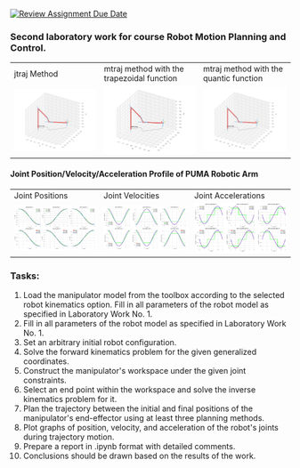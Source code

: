 [![Review Assignment Due Date](https://classroom.github.com/assets/deadline-readme-button-22041afd0340ce965d47ae6ef1cefeee28c7c493a6346c4f15d667ab976d596c.svg)](https://classroom.github.com/a/oxMPd-Kw)

### Second laboratory work for course Robot Motion Planning and Control.

 <table>
  <tr>
    <td>jtraj Method</td>
    <td>mtraj method with the trapezoidal function</td>
    <td>mtraj method with the quantic function</td>
  </tr>
  <tr>
    <td><img src="puma_jtraj.gif" alt="jtraj plan" width="400"></td>
    <td><img src="puma_trap.gif" alt="trap plan" width="400"></td>
    <td><img src="puma_quin.gif" alt="quin plan" width="400"></td>
  </tr>
</table>
 

#### Joint Position/Velocity/Acceleration Profile of PUMA Robotic Arm

<table>
  <tr>
    <td>Joint Positions</td>
    <td>Joint Velocities</td>
    <td>Joint Accelerations</td>
  </tr>
  <tr>
    <td><img src="pos_profiles.png" alt="Position Profile" width="300"></td>
    <td><img src="vel_profiles.png" alt="Velocity Profile" width="300"></td>
    <td><img src="acc_profiles.png" alt="Acceleration Profile" width="300"></td>
  </tr>
</table>

### Tasks:
1. Load the manipulator model from the toolbox according to the selected robot kinematics option. Fill in all parameters of the robot model as specified in Laboratory Work No. 1.
2. Fill in all parameters of the robot model as specified in Laboratory Work No. 1.
3. Set an arbitrary initial robot configuration.
4. Solve the forward kinematics problem for the given generalized coordinates.
5. Construct the manipulator's workspace under the given joint constraints.
6. Select an end point within the workspace and solve the inverse kinematics problem for it.
7. Plan the trajectory between the initial and final positions of the manipulator's end-effector using at least three planning methods.
8. Plot graphs of position, velocity, and acceleration of the robot's joints during trajectory motion.
9. Prepare a report in .ipynb format with detailed comments. 
10. Conclusions should be drawn based on the results of the work.
